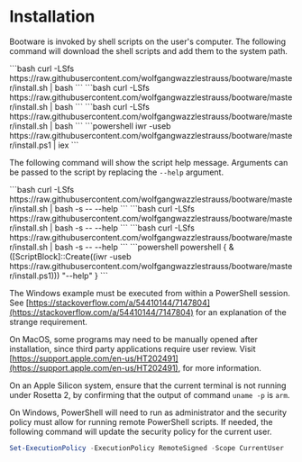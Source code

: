 # Installation

Bootware is invoked by shell scripts on the user's computer. The following
command will download the shell scripts and add them to the system path.

<code-group>
<code-block title="FreeBSD">
```bash
curl -LSfs https://raw.githubusercontent.com/wolfgangwazzlestrauss/bootware/master/install.sh | bash
```
</code-block>

<code-block title="Linux" active>
```bash
curl -LSfs https://raw.githubusercontent.com/wolfgangwazzlestrauss/bootware/master/install.sh | bash
```
</code-block>

<code-block title="MacOS">
```bash
curl -LSfs https://raw.githubusercontent.com/wolfgangwazzlestrauss/bootware/master/install.sh | bash
```
</code-block>

<code-block title="Windows">
```powershell
iwr -useb https://raw.githubusercontent.com/wolfgangwazzlestrauss/bootware/master/install.ps1 | iex
```
</code-block>
</code-group>

The following command will show the script help message. Arguments can be passed
to the script by replacing the `--help` argument.

<code-group>
<code-block title="FreeBSD">
```bash
curl -LSfs https://raw.githubusercontent.com/wolfgangwazzlestrauss/bootware/master/install.sh | bash -s -- --help
```
</code-block>

<code-block title="Linux" active>
```bash
curl -LSfs https://raw.githubusercontent.com/wolfgangwazzlestrauss/bootware/master/install.sh | bash -s -- --help
```
</code-block>

<code-block title="MacOS">
```bash
curl -LSfs https://raw.githubusercontent.com/wolfgangwazzlestrauss/bootware/master/install.sh | bash -s -- --help
```
</code-block>

<code-block title="Windows">
```powershell
powershell { & ([ScriptBlock]::Create((iwr -useb https://raw.githubusercontent.com/wolfgangwazzlestrauss/bootware/master/install.ps1))) "--help" }
```
</code-block>
</code-group>

The Windows example must be executed from within a PowerShell session. See
[https://stackoverflow.com/a/54410144/7147804](https://stackoverflow.com/a/54410144/7147804)
for an explanation of the strange requirement.

On MacOS, some programs may need to be manually opened after installation, since
third party applications require user review. Visit
[https://support.apple.com/en-us/HT202491](https://support.apple.com/en-us/HT202491),
for more information.

On an Apple Silicon system, ensure that the current terminal is not running
under Rosetta 2, by confirming that the output of command `uname -p` is `arm`.

On Windows, PowerShell will need to run as administrator and the security policy
must allow for running remote PowerShell scripts. If needed, the following
command will update the security policy for the current user.

```powershell
Set-ExecutionPolicy -ExecutionPolicy RemoteSigned -Scope CurrentUser
```
